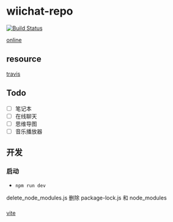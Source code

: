 # wiichat-repo

[![Build Status](https://travis-ci.com/ShoneSingLone/wiichat-repo.svg?branch=master)](https://travis-ci.com/ShoneSingLone/wiichat-repo)

[online](https://shonesinglone.github.io/wiichat-repo/#/)

## resource

[travis](https://travis-ci.com/github/ShoneSingLone/wiichat-repo)

## Todo

- [ ] 笔记本
- [ ] 在线聊天
- [ ] 思维导图
- [ ] 音乐播放器

## 开发

### 启动

- `npm run dev`

delete_node_modules.js 删除 package-lock.js 和 node_modules

### 

[vite](https://vitejs.dev/guide/#scaffolding-your-first-vite-project)
